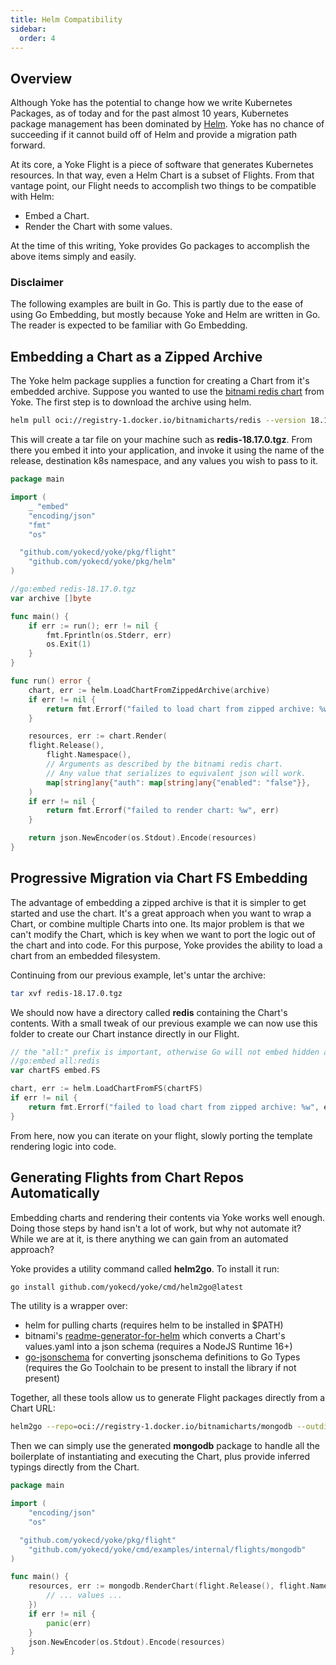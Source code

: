 ```yaml
---
title: Helm Compatibility
sidebar:
  order: 4
---
```


## Overview

Although Yoke has the potential to change how we write Kubernetes Packages, as of today and for the past almost 10 years, Kubernetes package management has been dominated by [Helm](https://helm.sh). Yoke has no chance of succeeding if it cannot build off of Helm and provide a migration path forward.

At its core, a Yoke Flight is a piece of software that generates Kubernetes resources. In that way, even a Helm Chart is a subset of Flights. From that vantage point, our Flight needs to accomplish two things to be compatible with Helm:

- Embed a Chart.
- Render the Chart with some values.

At the time of this writing, Yoke provides Go packages to accomplish the above items simply and easily.

### Disclaimer

The following examples are built in Go. This is partly due to the ease of using Go Embedding, but mostly because Yoke and Helm are written in Go. The reader is expected to be familiar with Go Embedding.

## Embedding a Chart as a Zipped Archive

The Yoke helm package supplies a function for creating a Chart from it's embedded archive. Suppose you wanted to use the [bitnami redis chart](oci://registry-1.docker.io/bitnamicharts/redis) from Yoke. The first step is to download the archive using helm.

```bash
helm pull oci://registry-1.docker.io/bitnamicharts/redis --version 18.17.0
```

This will create a tar file on your machine such as **redis-18.17.0.tgz**. From there you embed it into your application, and invoke it using the name of the release, destination k8s namespace, and any values you wish to pass to it.

```go
package main

import (
	_ "embed"
	"encoding/json"
	"fmt"
	"os"

  "github.com/yokecd/yoke/pkg/flight"
	"github.com/yokecd/yoke/pkg/helm"
)

//go:embed redis-18.17.0.tgz
var archive []byte

func main() {
	if err := run(); err != nil {
		fmt.Fprintln(os.Stderr, err)
		os.Exit(1)
	}
}

func run() error {
	chart, err := helm.LoadChartFromZippedArchive(archive)
	if err != nil {
		return fmt.Errorf("failed to load chart from zipped archive: %w", err)
	}

	resources, err := chart.Render(
    flight.Release(),
		flight.Namespace(),
		// Arguments as described by the bitnami redis chart.
		// Any value that serializes to equivalent json will work.
		map[string]any{"auth": map[string]any{"enabled": "false"}},
	)
	if err != nil {
		return fmt.Errorf("failed to render chart: %w", err)
	}

	return json.NewEncoder(os.Stdout).Encode(resources)
}
```

## Progressive Migration via Chart FS Embedding

The advantage of embedding a zipped archive is that it is simpler to get started and use the chart. It's a great approach when you want to wrap a Chart, or combine multiple Charts into one. Its major problem is that we can't modify the Chart, which is key when we want to port the logic out of the chart and into code. For this purpose, Yoke provides the ability to load a chart from an embedded filesystem.

Continuing from our previous example, let's untar the archive:

```bash
tar xvf redis-18.17.0.tgz
```

We should now have a directory called **redis** containing the Chart's contents. With a small tweak of our previous example we can now use this folder to create our Chart instance directly in our Flight.

```go
// the "all:" prefix is important, otherwise Go will not embed hidden and private files
//go:embed all:redis
var chartFS embed.FS
```

```go
chart, err := helm.LoadChartFromFS(chartFS)
if err != nil {
	return fmt.Errorf("failed to load chart from zipped archive: %w", err)
}
```

From here, now you can iterate on your flight, slowly porting the template rendering logic into code.

## Generating Flights from Chart Repos Automatically

Embedding charts and rendering their contents via Yoke works well enough. Doing those steps by hand isn't a lot of work, but why not automate it? While we are at it, is there anything we can gain from an automated approach?

Yoke provides a utility command called **helm2go**. To install it run:

```bash
go install github.com/yokecd/yoke/cmd/helm2go@latest
```

The utility is a wrapper over:

- helm for pulling charts (requires helm to be installed in $PATH)
- bitnami's [readme-generator-for-helm](https://github.com/bitnami/readme-generator-for-helm) which converts a Chart's values.yaml into a json schema (requires a NodeJS Runtime 16+)
- [go-jsonschema](https://github.com/atombender/go-jsonschema) for converting jsonschema definitions to Go Types (requires the Go Toolchain to be present to install the library if not present)

Together, all these tools allow us to generate Flight packages directly from a Chart URL:

```bash
helm2go --repo=oci://registry-1.docker.io/bitnamicharts/mongodb --outdir=flights/mongodb
```

Then we can simply use the generated **mongodb** package to handle all the boilerplate of instantiating and executing the Chart, plus provide inferred typings directly from the Chart.

```go
package main

import (
	"encoding/json"
	"os"

  "github.com/yokecd/yoke/pkg/flight"
	"github.com/yokecd/yoke/cmd/examples/internal/flights/mongodb"
)

func main() {
	resources, err := mongodb.RenderChart(flight.Release(), flight.Namespace(), &mongodb.Values{
		// ... values ...
	})
	if err != nil {
		panic(err)
	}
	json.NewEncoder(os.Stdout).Encode(resources)
}
```
```` ▋
